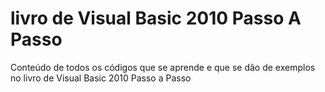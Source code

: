 # livro de Visual Basic 2010 Passo A Passo
Conteúdo de todos os códigos que se aprende e que se dão de exemplos no livro de Visual Basic 2010 Passo a Passo
